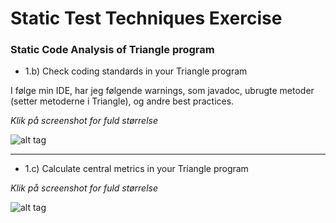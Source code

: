 # Static Test Techniques Exercise

### Static Code Analysis of Triangle program

- 1.b) Check coding standards in your Triangle program

I følge min IDE, har jeg følgende warnings, som javadoc, ubrugte metoder (setter metoderne i Triangle), og andre best practices.

_Klik på screenshot for fuld størrelse_

![alt tag](https://raw.githubusercontent.com/bigstepdenmark/Static-Test-Techniques-Exercises/master/Skærmbillede%202017-02-14%20kl.%2015.48.20.png)

---

- 1.c) Calculate central metrics in your Triangle program

_Klik på screenshot for fuld størrelse_

![alt tag](https://raw.githubusercontent.com/bigstepdenmark/Static-Test-Techniques-Exercises/master/Skærmbillede%202017-02-14%20kl.%2014.50.15.png)
